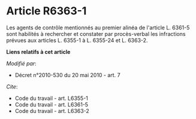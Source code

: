 # Article R6363-1

Les agents de contrôle mentionnés au premier alinéa de l'article L. 6361-5 sont habilités à rechercher et constater par
procès-verbal les infractions prévues aux articles L. 6355-1 à L. 6355-24 et L. 6363-2.

**Liens relatifs à cet article**

_Modifié par_:

  - Décret n°2010-530 du 20 mai 2010 - art. 7

_Cite_:

  - Code du travail - art. L6355-1
  - Code du travail - art. L6361-5
  - Code du travail - art. L6363-2
